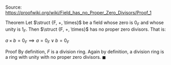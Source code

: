 # 

Source: https://proofwiki.org/wiki/Field_has_no_Proper_Zero_Divisors/Proof_1

Theorem
Let $\struct {F, +, \times}$ be a field whose zero is $0_F$ and whose unity is $1_F$.
Then $\struct {F, +, \times}$ has no proper zero divisors.
That is:

$a \times b = 0_F \implies a = 0_F \lor b = 0_F$


Proof
By definition, $F$ is a division ring.
Again by definition, a division ring is a ring with unity with no proper zero divisors.
$\blacksquare$





